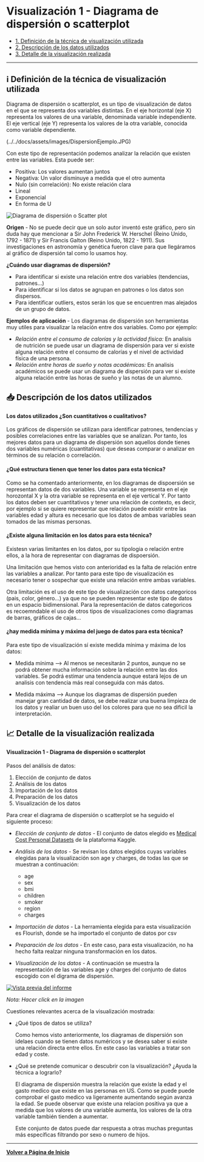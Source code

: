 # Visualización 1 - Diagrama de dispersión o scatterplot


- [1. Definición de la técnica de visualización utilizada](#Definición-de-la-técnica-de-visualizacion)
- [2. Descripción de los datos utilizados](#Descripción-de-los-datos-utilizados)
- [3. Detalle de la visualización realizada](#Detalle-de-la-visualización-realizada)

---

## ℹ️ Definición de la técnica de visualización utilizada 
Diagrama de dispersión o scatterplot, es un tipo de visualización de datos en el que se representa dos variables distintas. En el eje horizontal (eje X) representa los valores de una variable, denominada variable independiente. El eje vertical (eje Y) representa los valores de la otra variable, conocida como variable dependiente.

(../../docs/assets/images/DispersionEjemplo.JPG)

Con este tipo de representación podemos analizar la relación que existen entre las variables. Esta puede ser:
- Positiva: Los valores aumentan juntos
- Negativa: Un valor disminuye a medida que el otro aumenta
- Nulo (sin correlación): No existe relación clara
- Lineal
- Exponencial
- En forma de U

![Diagrama de dispersión o Scatter plot](../../docs/assets/images/dispersionTendencias.JPG)

**Origen** - No se puede decir que un solo autor inventó este gráfico, pero sin duda hay que mencionar a Sir John Frederick W. Herschel (Reino Unido, 1792 - 1871) y Sir Francis Galton (Reino Unido, 1822 - 1911). Sus investigaciones en astronomía y genética fueron clave para que llegáramos al gráfico de dispersión tal como lo usamos hoy.

**¿Cuándo usar diagramas de dispersión?**
- Para identificar si existe una relación entre dos variables (tendencias, patrones...)
- Para identificar si los datos se agrupan en patrones o los datos son dispersos.
- Para identificar outliers, estos serán los que se encuentren mas alejados de un grupo de datos.

**Ejemplos de aplicación** - Los diagramas de dispersión son herramientas muy utiles para visualizar la relación entre dos variables. Como por ejemplo:
- *Relación entre el consumo de calorías y la actividad física:* En analisis de nutrición se puede usar un diagrama de dispersión para ver si existe alguna relación entre el consumo de calorías y el nivel de actividad física de una persona.
- *Relación entre horas de sueño y notas académicas:* En analisis académicos se puede usar un diagrama de dispersión para ver si existe alguna relación entre las horas de sueño y las notas de un alumno.

## 📥 Descripción de los datos utilizados 
#### Los datos utilizados ¿Son cuantitativos o cualitativos?

Los gráficos de dispersión se utilizan para identificar patrones, tendencias y posibles correlaciones entre las variables que se analizan. Por tanto, los mejores datos para un diagrama de dispersión son aquellos donde tienes dos variables numéricas (cuantitativas) que deseas comparar o analizar en términos de su relación o correlación.

#### ¿Qué estructura tienen que tener los datos para esta técnica?

Como se ha comentado anteriormente, en los diagramas de dispoersión se representan datos de dos variables. Una variable se representa en el eje horozontal X y la otra variable se representa en el eje vertical Y. Por tanto los datos deben ser cuantitativos y tener una relación de contexto, es decir, por ejemplo si se quiere representar que relación puede existir entre las variables edad y altura es necesario que los datos de ambas variables sean tomados de las mismas personas.

#### ¿Existe alguna limitación en los datos para esta técnica? 
Existesn varias limitantes en los datos, por su tipologia o relación entre ellos, a la hora de representar con diagramas de dispoersión. 

Una limitación que hemos visto con anterioridad es la falta de relación entre las variables a analizar. Por tanto para este tipo de visualización es necesario tener o sospechar que existe una relación entre ambas variables.

Otra limitación es el uso de este tipo de visualización con datos categoricos (pais, color, género...) ya que no se pueden representar este tipo de datos en un espacio bidimensional. Para la representación de datos categoricos es recoemndable el uso de otros tipos de visualizaciones como diagramas de barras, gráficos de cajas...

#### ¿hay medida mínima y máxima del juego de datos para esta técnica?

Para este tipo de visualización sí existe medida mínima y máxima de los datos:
- Medida mínima --> Al menos se necesitarán 2 puntos, aunque no se podrá obtener mucha información sobre la relación entre las dos variables. Se podrá estimar una tendencia aunque estará lejos de un analisis con tendencia más real conseguida con más datos.
  
- Medida máxima --> Aunque los diagramas de dispersión pueden manejar gran cantidad de datos, se debe realizar una buena limpieza de los datos y realiar un buen uso del los colores para que no sea dificil la interpretación.

## 📈 Detalle de la visualización realizada 
#### Visualización 1 - Diagrama de dispersión o scatterplot

Pasos del análisis de datos:

1. Elección de conjunto de datos
2. Análisis de los datos
3. Importación de los datos
4. Preparación de los datos
5. Visualización de los datos

Para crear el diagrama de dispersión o scatterplot se ha seguido el siguiente proceso:

- *Elección de conjunto de datos* - El conjunto de datos elegido es [Medical Cost Personal Datasets](https://www.kaggle.com/datasets/mirichoi0218/insurance) de la plataforma Kaggle.
- *Análisis de los datos* - Se revisan los datos elegidos cuyas variables elegidas para la visualización son age y charges, de todas las que se muestran a continuación:
  
    - age
    - sex
    - bmi
    - children
    - smoker
    - region
    - charges
      
- *Importación de datos* - La herramienta elegida para esta visualización es Flourish, donde se ha importado el conjunto de datos por csv
- *Preparación de los datos* - En este caso, para esta visualización, no ha hecho falta realzar ninguna transformación en los datos.
- *Visualización de los datos* - A continuación se muestra la representación de las variables age y charges del conjunto de datos escogido con el digrama de dispersión.

  
[![Vista previa del informe](../../docs/assets/images/dispersionplot.JPG)](https://public.flourish.studio/visualisation/22330109/)



*Nota: Hacer click en la imagen*


Cuestiones relevantes acerca de la visualización mostrada:
- ¿Qué tipos de datos se utiliza?

  Como hemos visto anteriormente, los diagramas de dispersión son idelaes cuando se tienen datos numéricos y se desea saber si existe una relación directa entre ellos. En este caso las variables a tratar son edad y coste.
  
- ¿Qué se pretende comunicar o descubrir con la visualización? ¿Ayuda la técnica a lograrlo?

  El diagrama de dispersión muestra la relación que existe la edad y el gasto medico que existe en las personas en US. Como se puede puede comprobar el gasto medico va ligeramente aumentando según avanza la edad. Se puede observar que existe una relacion positiva ya que a medida que los valores de una variable aumenta, los valores de la otra variable también tienden a aumentar.

  Este conjunto de datos puede dar respuesta a otras muchas preguntas más específicas filtrando por sexo o numero de hijos.
  
---

**[Volver a Página de Inicio](../index.md)**

